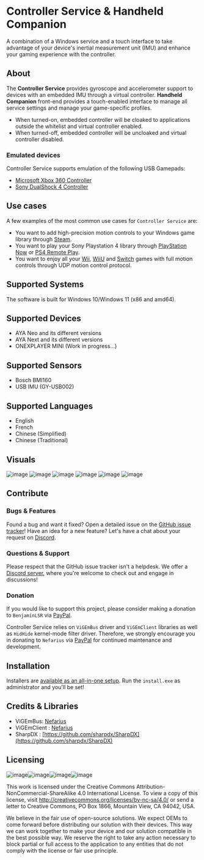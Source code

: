 # Controller Service & Handheld Companion

A combination of a Windows service and a touch interface to take advantage of your device's inertial measurement unit (IMU) and enhance your gaming experience with the controller.

## About
The **Controller Service** provides gyroscope and accelerometer support to devices with an embedded IMU through a virtual controller. **Handheld Companion** front-end provides a touch-enabled interface to manage all service settings and manage your game-specific profiles.
- When turned-on, embedded controller will be cloaked to applications outside the whitelist and virtual controller enabled.
- When turned-off, embedded controller will be uncloaked and virtual controller disabled.

### Emulated devices
Controller Service supports emulation of the following USB Gamepads:
- [Microsoft Xbox 360 Controller](https://en.wikipedia.org/wiki/Xbox_360_controller)
- [Sony DualShock 4 Controller](https://en.wikipedia.org/wiki/DualShock#DualShock_4)

## Use cases
A few examples of the most common use cases for `Controller Service` are:
- You want to add high-precision motion controls to your Windows game library through [Steam](https://store.steampowered.com/controller/update/dec15).
- You want to play your Sony Playstation 4 library through [PlayStation Now](https://www.playstation.com/en-us/ps-now/) or [PS4 Remote Play](<https://remoteplay.dl.playstation.net/remoteplay/>).
- You want to enjoy all your [Wii](https://dolphin-emu.org/), [WiiU](https://cemu.info/) and [Switch](https://yuzu-emu.org/) games with full motion controls through UDP motion control protocol. 

## Supported Systems
The software is built for Windows 10/Windows 11 (x86 and amd64).

## Supported Devices
- AYA Neo and its different versions
- AYA Next and its different versions
- ONEXPLAYER MINI (Work in progress...)

## Supported Sensors
- Bosch BMI160
- USB IMU (GY-USB002)

## Supported Languages
- English
- French
- Chinese (Simplified)
- Chinese (Traditional)

## Visuals

![image](https://user-images.githubusercontent.com/934757/158461053-180c23d3-844a-4187-bf4b-968eb504d89e.png)
![image](https://user-images.githubusercontent.com/934757/158461074-b387f10a-de24-40df-a52e-61711850b24a.png)
![image](https://user-images.githubusercontent.com/934757/158461093-62402463-4e46-45e5-b1db-9045ab8f38e5.png)
![image](https://user-images.githubusercontent.com/934757/158461113-70890600-a7c4-46fb-a8ec-f39eb2341ee3.png)
![image](https://user-images.githubusercontent.com/934757/158461938-e5c96ad7-b6eb-4bd2-9260-9f4c1ca4d199.png)
![image](https://user-images.githubusercontent.com/934757/158461955-6cffd0ac-0399-4afa-9d32-cfb3ab6aab5b.png)

## Contribute
### Bugs & Features
Found a bug and want it fixed? Open a detailed issue on the [GitHub issue tracker](../../issues)!
Have an idea for a new feature? Let's have a chat about your request on [Discord](https://discord.gg/cKaZ5SX8kx).

### Questions & Support
Please respect that the GitHub issue tracker isn't a helpdesk. We offer a [Discord server](https://discord.gg/cKaZ5SX8kx), where you're welcome to check out and engage in discussions!

### Donation
If you would like to support this project, please consider making a donation to `BenjaminLSR` via [PayPal](https://www.paypal.com/paypalme/BenjaminLSR).

Controller Service relies on `ViGEmBus` driver and `ViGEmClient` libraries as well as `HidHide` kernel-mode filter driver. Therefore, we strongly encourage you in donating to `Nefarius` via [PayPal](https://paypal.me/NefariusMaximus) for continued maintenance and development.

## Installation
Installers are [available as an all-in-one setup](../../releases/latest).
Run the `install.exe` as administrator and you'll be set!

## Credits & Libraries
- ViGEmBus: [Nefarius](https://github.com/ViGEm/ViGEmBus)
- ViGEmClient : [Nefarius](https://github.com/ViGEm/ViGEmClient)
- SharpDX : [https://github.com/sharpdx/SharpDX](https://github.com/sharpdx/SharpDX)

## Licensing

![image](https://user-images.githubusercontent.com/934757/159507299-ee55ec0b-8c0a-41b6-8dab-a1c72589565e.png)![image](https://user-images.githubusercontent.com/934757/159507349-caf88e3f-508b-4293-ae69-9918d6ba3d75.png)![image](https://user-images.githubusercontent.com/934757/159507749-c6ce02f6-b428-4592-96ca-95084ac5669b.png)![image](https://user-images.githubusercontent.com/934757/159507875-9ee29e9d-9528-4345-9503-0e2a13faeb4c.png)

This work is licensed under the Creative Commons Attribution-NonCommercial-ShareAlike 4.0 International License. To view a copy of this license, visit http://creativecommons.org/licenses/by-nc-sa/4.0/ or send a letter to Creative Commons, PO Box 1866, Mountain View, CA 94042, USA.

We believe in the fair use of open-source solutions. We expect OEMs to come forward before distributing our solution with their devices. This way we can work together to make your device and our solution compatible in the best possible way. We reserve the right to take any action necessary to block partial or full access to the application to any entities that do not comply with the license or fair use principle.
